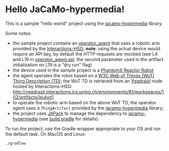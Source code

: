# Hello JaCaMo-hypermedia!

This is a sample "hello world" project using the [jacamo-hypermedia](https://github.com/Interactions-HSG/jacamo-hypermedia/tree/feature/jitpack) library.

Some notes:
- the sample project contains an [operator_agent](src/agt/operator_agent.asl) that uses a robotic arm provided by the [Interactions-HSG](https://interactions.ics.unisg.ch/); **note**: using the actual device would require an API key, by default the HTTP requests are mocked (see L4 and L19 in [operator_agent.asl](src/agt/operator_agent.asl); the second parameter used in the artifact initialization on L19 is a "dry run" flag)
- the device used in the sample project is a [PhantomX Reactor Robot](https://www.trossenrobotics.com/p/phantomx-ax-12-reactor-robot-arm.aspx)
- the agent operates the robot based on a [W3C Web of Things (WoT) Thing Description (TD)](https://www.w3.org/TR/wot-thing-description/); the WoT TD is retrieved from an [Yggdrasil](https://github.com/interactions-hsg/yggdrasil) node hosted by Interactions-HSG: http://yggdrasil.interactions.ics.unisg.ch/environments/61/workspaces/102/artifacts/leubot1
- to operate the robotic arm based on the above WoT TD, the operator agent uses a `ThingArtifact` provided by the [jacamo-hypermedia](https://github.com/Interactions-HSG/jacamo-hypermedia/tree/feature/jitpack) library;
- the project uses [JitPack](https://jitpack.io/) to manage the dependency to [jacamo-hypermedia](https://github.com/Interactions-HSG/jacamo-hypermedia/tree/feature/jitpack) (see [build.gradle](build.gradle) for details).

To run the project, use the Gradle wrapper appropriate to your OS and run the default task. On MacOS and Linux:

```
./gradlew
```
